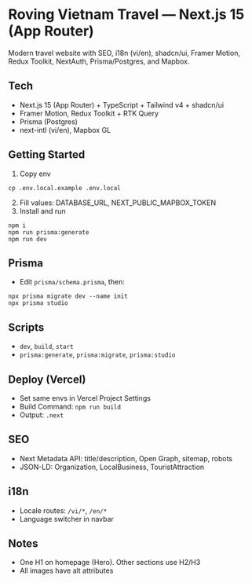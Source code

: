 # Roving Vietnam Travel — Next.js 15 (App Router)

Modern travel website with SEO, i18n (vi/en), shadcn/ui, Framer Motion, Redux Toolkit, NextAuth, Prisma/Postgres, and Mapbox.

## Tech
- Next.js 15 (App Router) + TypeScript + Tailwind v4 + shadcn/ui
- Framer Motion, Redux Toolkit + RTK Query
- Prisma (Postgres)
- next-intl (vi/en), Mapbox GL

## Getting Started
1. Copy env
```
cp .env.local.example .env.local
```
2. Fill values: DATABASE_URL, NEXT_PUBLIC_MAPBOX_TOKEN
3. Install and run
```
npm i
npm run prisma:generate
npm run dev
```

## Prisma
- Edit `prisma/schema.prisma`, then:
```
npx prisma migrate dev --name init
npx prisma studio
```

## Scripts
- `dev`, `build`, `start`
- `prisma:generate`, `prisma:migrate`, `prisma:studio`

## Deploy (Vercel)
- Set same envs in Vercel Project Settings
- Build Command: `npm run build`
- Output: `.next`

## SEO
- Next Metadata API: title/description, Open Graph, sitemap, robots
- JSON-LD: Organization, LocalBusiness, TouristAttraction

## i18n
- Locale routes: `/vi/*`, `/en/*`
- Language switcher in navbar

## Notes
- One H1 on homepage (Hero). Other sections use H2/H3
- All images have alt attributes
